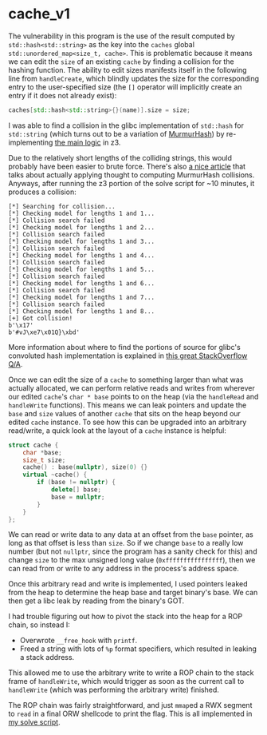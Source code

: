 # cache_v1

The vulnerability in this program is the use of the result computed by `std::hash<std::string>` as the key into the `caches` global `std::unordered_map<size_t, cache>`. This is problematic because it means we can edit the `size` of an existing `cache` by finding a collision for the hashing function. The ability to edit sizes manifests itself in the following line from `handleCreate`, which blindly updates the size for the corresponding entry to the user-specified size (the `[]` operator will implicitly create an entry if it does not already exist):

```cpp
caches[std::hash<std::string>{}(name)].size = size;
```

I was able to find a collision in the glibc implementation of `std::hash` for `std::string` (which turns out to be a variation of [MurmurHash](https://en.wikipedia.org/wiki/MurmurHash)) by re-implementing [the main logic](https://github.com/gcc-mirror/gcc/blob/master/libstdc%2B%2B-v3/libsupc%2B%2B/hash_bytes.cc) in z3.

Due to the relatively short lengths of the colliding strings, this would probably have been easier to brute force. There's also [a nice article](http://emboss.github.io/blog/2012/12/14/breaking-murmur-hash-flooding-dos-reloaded/) that talks about actually applying thought to computing MurmurHash collisions. Anyways, after running the z3 portion of the solve script for ~10 minutes, it produces a collision:

```
[*] Searching for collision...
[*] Checking model for lengths 1 and 1...
[*] Collision search failed
[*] Checking model for lengths 1 and 2...
[*] Collision search failed
[*] Checking model for lengths 1 and 3...
[*] Collision search failed
[*] Checking model for lengths 1 and 4...
[*] Collision search failed
[*] Checking model for lengths 1 and 5...
[*] Collision search failed
[*] Checking model for lengths 1 and 6...
[*] Collision search failed
[*] Checking model for lengths 1 and 7...
[*] Collision search failed
[*] Checking model for lengths 1 and 8...
[+] Got collision!
b'\x17'
b'#vJ\xe7\x01Q}\xbd'
```

More information about where to find the portions of source for glibc's convoluted hash implementation is explained in [this great StackOverflow Q/A](https://stackoverflow.com/questions/19411742/what-is-the-default-hash-function-used-in-c-stdunordered-map).

Once we can edit the size of a `cache` to something larger than what was actually allocated, we can perform relative reads and writes from wherever our edited `cache`'s `char * base` points to on the heap (via the `handleRead` and `handleWrite` functions). This means we can leak pointers and update the `base` and `size` values of another `cache` that sits on the heap beyond our edited `cache` instance. To see how this can be upgraded into an arbitrary read/write, a quick look at the layout of a `cache` instance is helpful:

```cpp
struct cache {
    char *base;
    size_t size;
    cache() : base(nullptr), size(0) {}
    virtual ~cache() {
        if (base != nullptr) {
            delete[] base;
            base = nullptr;
        }
    }
};
```

We can read or write data to any data at an offset from the `base` pointer, as long as that offset is less than `size`. So if we change `base` to a really low number (but not `nullptr`, since the program has a sanity check for this) and change `size` to the max unsigned long value (`0xffffffffffffffff`), then we can read from or write to any address in the process's address space.

Once this arbitrary read and write is implemented, I used pointers leaked from the heap to determine the heap base and target binary's base. We can then get a libc leak by reading from the binary's GOT.

I had trouble figuring out how to pivot the stack into the heap for a ROP chain, so instead I:

* Overwrote `__free_hook` with `printf`.
* Freed a string with lots of `%p` format specifiers, which resulted in leaking a stack address.

This allowed me to use the arbitrary write to write a ROP chain to the stack frame of `handleWrite`, which would trigger as soon as the current call to `handleWrite` (which was performing the arbitrary write) finished.

The ROP chain was fairly straightforward, and just `mmap`ed a RWX segment to `read` in a final ORW shellcode to print the flag. This is all implemented in [my solve script](./solve.py).
